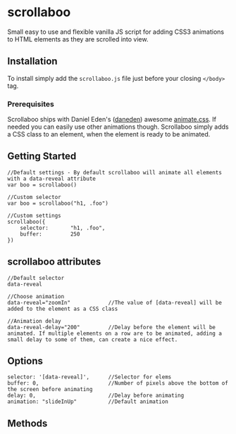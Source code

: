 # scrollaboo
Small easy to use and flexible vanilla JS script for adding CSS3 animations to HTML elements as they are scrolled into view.

## Installation
To install simply add the `scrollaboo.js` file just before your closing `</body>` tag. 

### Prerequisites
Scrollaboo ships with Daniel Eden's ([daneden](https://github.com/daneden)) awesome [animate.css](https://github.com/daneden/animate.css "animate.css").
If needed you can easily use other animations though. Scrollaboo simply adds a CSS class to an element, when the element is ready to be animated.

## Getting Started
    //Default settings - By default scrollaboo will animate all elements with a data-reveal attribute 
    var boo = scrollaboo()
    
    //Custom selector
    var boo = scrollaboo("h1, .foo")
 
    //Custom settings
    scrollaboo({ 
        selector:       "h1, .foo",
        buffer:         250 
    })

## scrollaboo attributes
    //Default selector
    data-reveal

    //Choose animation
    data-reveal="zoomIn"            //The value of [data-reveal] will be added to the element as a CSS class

    //Animation delay 
    data-reveal-delay="200"         //Delay before the element will be animated. If multiple elements on a row are to be animated, adding a small delay to some of them, can create a nice effect.

## Options
    selector: '[data-reveal]',		//Selector for elems		
	buffer: 0,						//Number of pixels above the bottom of the screen before animating
	delay: 0,						//Delay before animating
	animation: "slideInUp"			//Default animation 

## Methods
